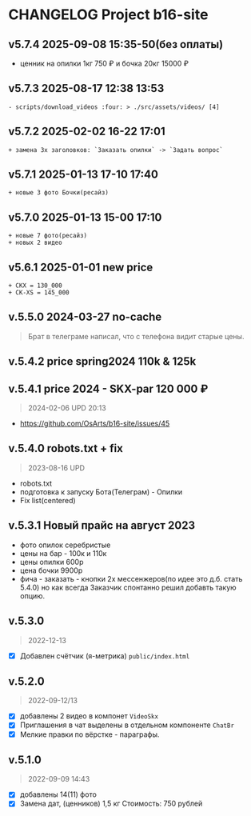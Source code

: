 # CHANGELOG Project b16-site

## v5.7.4 2025-09-08 15:35-50(без оплаты)

- ценник на опилки
1кг 750 ₽
и бочка 20кг 15000 ₽

## v5.7.3 2025-08-17 12:38 13:53

    - scripts/download_videos :four: > ./src/assets/videos/ [4]

## v5.7.2 2025-02-02 16-22 17:01

    + замена 3х заголовков: `Заказать опилки` -> `Задать вопрос`

## v5.7.1 2025-01-13 17-10 17:40

    + новые 3 фото Бочки(ресайз)

## v5.7.0 2025-01-13 15-00 17:10

    + новые 7 фото(ресайз)
    + новых 2 видео

## v5.6.1 2025-01-01 new price
    + СКХ = 130_000
    + СК-ХS = 145_000

## v.5.5.0 2024-03-27 no-cache

> Брат в телеграме написал, что с телефона видит старые цены.

## v.5.4.2 price spring2024 110k & 125k

## v.5.4.1 price 2024 - SKX-par 120 000 ₽

> 2024-02-06 UPD 20:13

- https://github.com/OsArts/b16-site/issues/45

## v.5.4.0 robots.txt + fix

> 2023-08-16 UPD

- robots.txt
- подготовка к запуску Бота(Телеграм) - Опилки
- Fix list(centered)

## v.5.3.1 Новый прайс на август 2023

- фото опилок серебристые
- цены на бар - 100к и 110к
- цены опилки 600р
- цена бочки 9900р
- фича - заказать - кнопки 2х мессенжеров(по идее это д.б. стать 5.4.0) но как всегда Заказчик спонтанно решил добавть такую опцию.

## v.5.3.0

> 2022-12-13

- [x] Добавлен счётчик (я-метрика) `public/index.html`

## v.5.2.0

> 2022-09-12/13 

- [x] добавлены 2 видео в компонет `VideoSkx`
- [x] Приглашения в чат выделены в отдельном компоненте `ChatBr` 
- [x] Мелкие правки по вёрстке - параграфы.

## v.5.1.0

> 2022-09-09 14:43

- [x] добавлены 14(11) фото
- [x] Замена дат, (ценников) 1,5 кг Стоимость: 750 рублей
